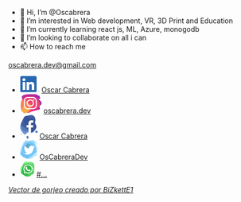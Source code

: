 - 👋 Hi, I’m @Oscabrera
- 👀 I’m interested in Web development, VR, 3D Print and Education
- 🌱 I’m currently learning react js, ML, Azure, monogodb
- 💞️ I’m looking to collaborate on all i can
- 📫 How to reach me

oscabrera.dev@gmail.com
- ![LinkedIn](https://raw.githubusercontent.com/Oscabrera/resources/main/link.png) [Oscar Cabrera](https://www.linkedin.com/in/oscar-cabrera-5976aaa1/)
- ![Instagram](https://raw.githubusercontent.com/Oscabrera/resources/main/insta.png) [oscabrera.dev](https://www.instagram.com/oscabrera.dev/)
- ![Facebook](https://raw.githubusercontent.com/Oscabrera/resources/main/face.png) [Oscar Cabrera](https://www.facebook.com/profile.php?id=100082885032200)
- ![Twitter](https://raw.githubusercontent.com/Oscabrera/resources/main/twitter.png) [OsCabreraDev](https://twitter.com/OsCabreraDev)
- ![WhatsApp](https://raw.githubusercontent.com/Oscabrera/resources/main/whtas.png) [#...](https://www.youtube.com/watch?v=dQw4w9WgXcQ)

<!---
Oscabrera/Oscabrera is a ✨ special ✨ repository because its `README.md` (this file) appears on your GitHub profile.
You can click the Preview link to take a look at your changes.
--->


 
 
 
 
 
 
 
 
 
 
 
 
 
 
 
  *[Vector de gorjeo creado por BiZkettE1](https://www.freepik.es/vectores/gorjeo)* 
